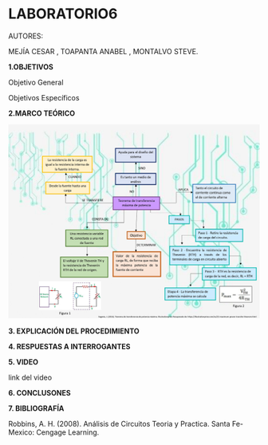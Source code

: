 # LABORATORIO6

AUTORES:

MEJÍA CESAR 
, TOAPANTA ANABEL , MONTALVO STEVE.

**1.OBJETIVOS** 

Objetivo General



Objetivos Específicos

**2.MARCO TEÓRICO**

![](https://github.com/Anabeltoapanta/LABORATORIO6/blob/main/Marco%20Te%C3%B3rico.jpg)

**3. EXPLICACIÓN DEL PROCEDIMIENTO**


**4. RESPUESTAS A INTERROGANTES**


**5. VIDEO**

link del video 




**6. CONCLUSONES**

 
 

**7. BIBLIOGRAFÍA**

Robbins, A. H. (2008). Análisis de Circuitos Teoria y Practica. Santa Fe-Mexico: Cengage Learning.


